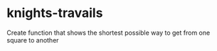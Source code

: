 # knights-travails
Create function that shows the shortest possible way to get
from one square to another